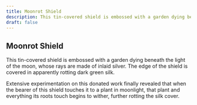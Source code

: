```yaml
---
title: Moonrot Shield
description: This tin-covered shield is embossed with a garden dying beneath the light of the moon, whose rays are made of inlaid silver. The edge of the shield is covered in apparently rotting dark green silk....
draft: false
---
```


## Moonrot Shield

This tin-covered shield is embossed with a garden dying beneath the light of the moon, whose rays are made of inlaid silver. The edge of the shield is covered in apparently rotting dark green silk.

Extensive experimentation on this donated work finally revealed that when the bearer of this shield touches it to a plant in moonlight, that plant and everything its roots touch begins to wither, further rotting the silk cover.
